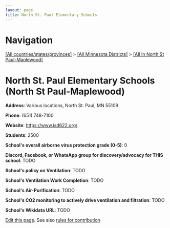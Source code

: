 ```yaml
---
layout: page
title: North St. Paul Elementary Schools
---
```

# Navigation

[[All countries/states/provinces]](../../..) > [[All Minnesota Districts]](../..) > [[All In North St Paul-Maplewood]](..)

# North St. Paul Elementary Schools (North St Paul-Maplewood)

**Address**: Various locations, North St. Paul, MN 55109

**Phone**: (651) 748-7100

**Website**: <https://www.isd622.org/>

**Students**: 2500

**School's overall airborne virus protection grade (0-5)**: 0

**Discord, Facebook, or WhatsApp group for discovery/advocacy for THIS school**: TODO

**School's policy on Ventilation**: TODO

**School's Ventilation Work Completion**: TODO

**School's Air-Purification**: TODO

**School's CO2 monitoring to actively drive ventilation and filtration**: TODO

**School's Wikidata URL**: TODO


[Edit this page](https://github.com/ventilate-schools/MN/edit/main/./North_St_Paul-Maplewood/North_St._Paul_Elementary_Schools.md). See also [rules for contribution](../../../contribution-rules/)